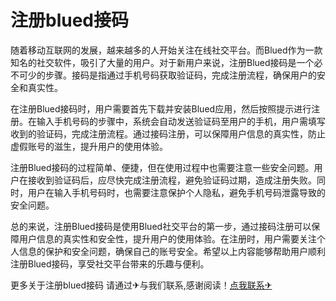 # 注册blued接码

随着移动互联网的发展，越来越多的人开始关注在线社交平台。而Blued作为一款知名的社交软件，吸引了大量的用户。对于新用户来说，注册Blued接码是一个必不可少的步骤。接码是指通过手机号码获取验证码，完成注册流程，确保用户的安全和真实性。

在注册Blued接码时，用户需要首先下载并安装Blued应用，然后按照提示进行注册。在输入手机号码的步骤中，系统会自动发送验证码至用户的手机，用户需填写收到的验证码，完成注册流程。通过接码注册，可以保障用户信息的真实性，防止虚假账号的滋生，提升用户的使用体验。

注册Blued接码的过程简单、便捷，但在使用过程中也需要注意一些安全问题。用户在接收到验证码后，应尽快完成注册流程，避免验证码过期，造成注册失败。同时，用户在输入手机号码时，也需要注意保护个人隐私，避免手机号码泄露导致的安全问题。

总的来说，注册Blued接码是使用Blued社交平台的第一步，通过接码注册可以保障用户信息的真实性和安全性，提升用户的使用体验。在注册时，用户需要关注个人信息的保护和安全问题，确保自己的账号安全。希望以上内容能够帮助用户顺利注册Blued接码，享受社交平台带来的乐趣与便利。

更多关于注册blued接码 请通过✈与我们联系,感谢阅读！[点我联系✈](https://go.G208.com)